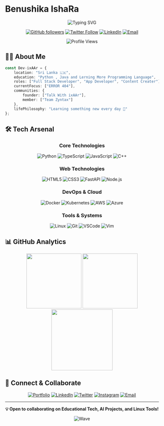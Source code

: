 # Benushika IshaRa

<div align="center">
  
  ![Typing SVG](https://readme-typing-svg.herokuapp.com?font=Fira+Code&weight=435&duration=3000&pause=1000&color=3ABFEF&center=true&vCenter=true&width=435&lines=Full+Stack+Developer;App+Developer;Content+Creater")

  [![GitHub followers](https://img.shields.io/github/followers/Dev-ixAAr?label=Follow&style=social)](https://github.com/Dev-ixAAr)
  [![Twitter Follow](https://img.shields.io/twitter/follow/Dev-ixAAr?style=social)](https://x.com/Dev_ixAAr)
  [![LinkedIn](https://img.shields.io/badge/-LinkedIn-0077B5?style=flat&logo=linkedin&logoColor=white)](https://www.linkedin.com/in/benushika-ishra/)
  [![Email](https://img.shields.io/badge/-Email-D14836?style=flat&logo=gmail&logoColor=white)](mailto:isharaweerasuri@gmail.com)
  
  <img src="https://komarev.com/ghpvc/?username=Dev-ixAAr&color=3ABFEF&style=flat-square&label=Profile+Views" alt="Profile Views" />
</div>

## 👨‍💻 About Me

```typescript
const Dev-ixAAr = {
    location: "Sri Lanka 🇱🇰",
    education: "Python , Java and Lerning More Programming Language",
    roles: ["Full Stack Developer", "App Developer", "Content Creater"],
    currentFocus: ["ERROR 404"],
    communities: {
        founder: ["Talk With ixAAr"],
        member: ["Team Zyntax"]
    },
    lifePhilosophy: "Learning something new every day 🚀"
};
```

## 🛠️ Tech Arsenal

<div align="center">

### Core Technologies
![Python](https://img.shields.io/badge/Python-3776AB?style=for-the-badge&logo=python&logoColor=white)
![TypeScript](https://img.shields.io/badge/TypeScript-007ACC?style=for-the-badge&logo=typescript&logoColor=white)
![JavaScript](https://img.shields.io/badge/JavaScript-F7DF1E?style=for-the-badge&logo=javascript&logoColor=black)
![C++](https://img.shields.io/badge/C++-00599C?style=for-the-badge&logo=cplusplus&logoColor=white)

### Web Technologies
![HTML5](https://img.shields.io/badge/HTML5-E34F26?style=for-the-badge&logo=html5&logoColor=white)
![CSS3](https://img.shields.io/badge/CSS3-1572B6?style=for-the-badge&logo=css3&logoColor=white)
![FastAPI](https://img.shields.io/badge/FastAPI-009688?style=for-the-badge&logo=fastapi&logoColor=white)
![Node.js](https://img.shields.io/badge/Node.js-339933?style=for-the-badge&logo=nodedotjs&logoColor=white)

### DevOps & Cloud
![Docker](https://img.shields.io/badge/Docker-2496ED?style=for-the-badge&logo=docker&logoColor=white)
![Kubernetes](https://img.shields.io/badge/Kubernetes-326CE5?style=for-the-badge&logo=kubernetes&logoColor=white)
![AWS](https://img.shields.io/badge/AWS-FF9900?style=for-the-badge&logo=amazonaws&logoColor=white)
![Azure](https://img.shields.io/badge/Azure-0078D4?style=for-the-badge&logo=microsoftazure&logoColor=white)

### Tools & Systems
![Linux](https://img.shields.io/badge/Linux-FCC624?style=for-the-badge&logo=linux&logoColor=black)
![Git](https://img.shields.io/badge/Git-F05032?style=for-the-badge&logo=git&logoColor=white)
![VSCode](https://img.shields.io/badge/VSCode-007ACC?style=for-the-badge&logo=visualstudiocode&logoColor=white)
![Vim](https://img.shields.io/badge/Vim-019733?style=for-the-badge&logo=vim&logoColor=white)

</div>

## 📊 GitHub Analytics

<div align="center">
  <img src="https://github-readme-stats.vercel.app/api?username=Dev-ixAAr&show_icons=true&theme=tokyonight&hide_border=true&bg_color=1A1B27&title_color=3ABFEF&icon_color=3ABFEF" height="180" />
  <img src="https://github-readme-stats.vercel.app/api/top-langs/?username=Dev-ixAAr&layout=compact&theme=tokyonight&hide_border=true&bg_color=1A1B27&title_color=3ABFEF&icon_color=3ABFEF" height="180" />
</div>

<div align="center">
  <img src="https://github-readme-streak-stats.herokuapp.com/?user=Dev-ixAAr&theme=tokyonight&hide_border=true&background=1A1B27&stroke=3ABFEF&ring=3ABFEF&fire=FF9900" height="200" />
</div>

## 🤝 Connect & Collaborate

<div align="center">

[![Portfolio](https://img.shields.io/badge/Portfolio-12100E?style=for-the-badge&logo=google-chrome&logoColor=white)](https://dev-benushika.website/)
[![LinkedIn](https://img.shields.io/badge/LinkedIn-0077B5?style=for-the-badge&logo=linkedin&logoColor=white)](https://www.linkedin.com/in/benushika-ishra/)
[![Twitter](https://img.shields.io/badge/Twitter-1DA1F2?style=for-the-badge&logo=twitter&logoColor=white)](https://twitter.com/kdjayakody)
[![Instagram](https://img.shields.io/badge/Instagram-E4405F?style=for-the-badge&logo=instagram&logoColor=white)](https://www.instagram.com/mr_dev_ixaar/)
[![Email](https://img.shields.io/badge/Email-D14836?style=for-the-badge&logo=gmail&logoColor=white)](mailto:isharaweerasuri@gmail.com)

</div>

---

<div align="center">
  
  **💡 Open to collaborating on Educational Tech, AI Projects, and Linux Tools!**
  
  ![Wave](https://raw.githubusercontent.com/mayhemantt/mayhemantt/Update/svg/Bottom.svg)
</div>



<!-- source code by kd jayakody -->
